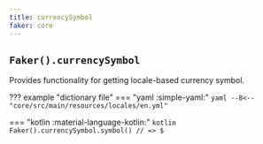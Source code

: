 ```yaml
---
title: currencySymbol
faker: core
---
```


## `Faker().currencySymbol`

Provides functionality for getting locale-based currency symbol.

??? example "dictionary file"
    === "yaml :simple-yaml:"
        ```yaml
        --8<-- "core/src/main/resources/locales/en.yml"
        ```

=== "kotlin :material-language-kotlin:"
    ```kotlin
    Faker().currencySymbol.symbol() // => $
    ```
